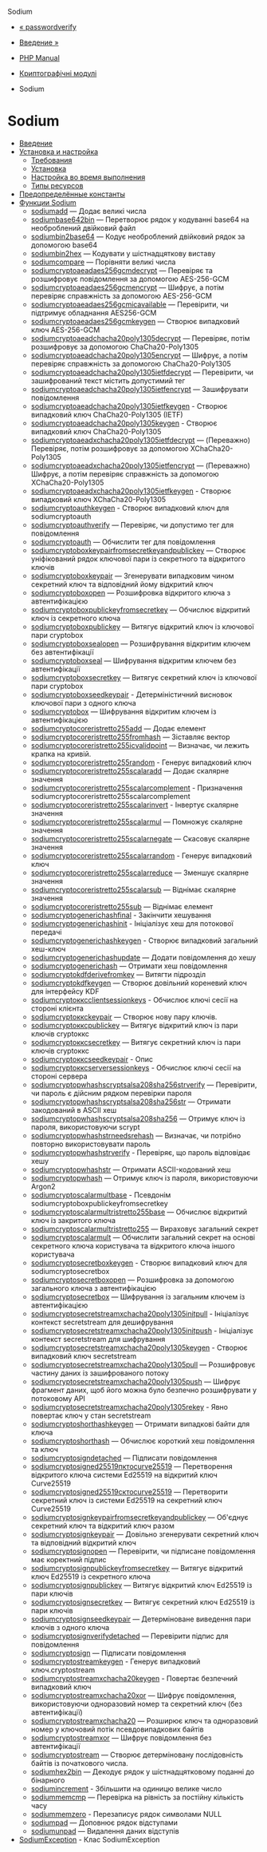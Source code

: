 Sodium

-   [« passwordverify](function.password-verify.html)
    
-   [Введение »](intro.sodium.html)
    
-   [PHP Manual](index.html)
    
-   [Криптографічні модулі](refs.crypto.html)
    
-   Sodium
    

# Sodium

-   [Введение](intro.sodium.html)
-   [Установка и настройка](sodium.setup.html)
    -   [Требования](sodium.requirements.html)
    -   [Установка](sodium.installation.html)
    -   [Настройка во время выполнения](sodium.configuration.html)
    -   [Типы ресурсов](sodium.resources.html)
-   [Предопределённые константы](sodium.constants.html)
-   [Функции Sodium](ref.sodium.html)
    -   [sodiumadd](function.sodium-add.html) — Додає великі числа
    -   [sodiumbase642bin](function.sodium-base642bin.html) — Перетворює рядок у кодуванні base64 на необроблений двійковий файл
    -   [sodiumbin2base64](function.sodium-bin2base64.html) — Кодує необроблений двійковий рядок за допомогою base64
    -   [sodiumbin2hex](function.sodium-bin2hex.html) — Кодувати у шістнадцяткову виставу
    -   [sodiumcompare](function.sodium-compare.html) — Порівняти великі числа
    -   [sodiumcryptoaeadaes256gcmdecrypt](function.sodium-crypto-aead-aes256gcm-decrypt.html) — Перевіряє та розшифровує повідомлення за допомогою AES-256-GCM
    -   [sodiumcryptoaeadaes256gcmencrypt](function.sodium-crypto-aead-aes256gcm-encrypt.html) — Шифрує, а потім перевіряє справжність за допомогою AES-256-GCM
    -   [sodiumcryptoaeadaes256gcmісavailable](function.sodium-crypto-aead-aes256gcm-is-available.html) — Перевірити, чи підтримує обладнання AES256-GCM
    -   [sodiumcryptoaeadaes256gcmkeygen](function.sodium-crypto-aead-aes256gcm-keygen.html) — Створює випадковий ключ AES-256-GCM
    -   [sodiumcryptoaeadchacha20poly1305decrypt](function.sodium-crypto-aead-chacha20poly1305-decrypt.html) — Перевіряє, потім розшифровує за допомогою ChaCha20-Poly1305
    -   [sodiumcryptoaeadchacha20poly1305encrypt](function.sodium-crypto-aead-chacha20poly1305-encrypt.html) — Шифрує, а потім перевіряє справжність за допомогою ChaCha20-Poly1305
    -   [sodiumcryptoaeadchacha20poly1305ietfdecrypt](function.sodium-crypto-aead-chacha20poly1305-ietf-decrypt.html) — Перевірити, чи зашифрований текст містить допустимий тег
    -   [sodiumcryptoaeadchacha20poly1305ietfencrypt](function.sodium-crypto-aead-chacha20poly1305-ietf-encrypt.html) — Зашифрувати повідомлення
    -   [sodiumcryptoaeadchacha20poly1305ietfkeygen](function.sodium-crypto-aead-chacha20poly1305-ietf-keygen.html) - Створює випадковий ключ ChaCha20-Poly1305 (IETF)
    -   [sodiumcryptoaeadchacha20poly1305keygen](function.sodium-crypto-aead-chacha20poly1305-keygen.html) - Створює випадковий ключ ChaCha20-Poly1305
    -   [sodiumcryptoaeadxchacha20poly1305ietfdecrypt](function.sodium-crypto-aead-xchacha20poly1305-ietf-decrypt.html) — (Переважно) Перевіряє, потім розшифровує за допомогою XChaCha20-Poly1305
    -   [sodiumcryptoaeadxchacha20poly1305ietfencrypt](function.sodium-crypto-aead-xchacha20poly1305-ietf-encrypt.html) — (Переважно) Шифрує, а потім перевіряє справжність за допомогою XChaCha20-Poly1305
    -   [sodiumcryptoaeadxchacha20poly1305ietfkeygen](function.sodium-crypto-aead-xchacha20poly1305-ietf-keygen.html) - Створює випадковий ключ XChaCha20-Poly1305
    -   [sodiumcryptoauthkeygen](function.sodium-crypto-auth-keygen.html) - Створює випадковий ключ для sodiumcryptoauth
    -   [sodiumcryptoauthverify](function.sodium-crypto-auth-verify.html) — Перевіряє, чи допустимо тег для повідомлення
    -   [sodiumcryptoauth](function.sodium-crypto-auth.html) — Обчислити тег для повідомлення
    -   [sodiumcryptoboxkeypairfromsecretkeyandpublickey](function.sodium-crypto-box-keypair-from-secretkey-and-publickey.html) — Створює уніфікований рядок ключової пари із секретного та відкритого ключів
    -   [sodiumcryptoboxkeypair](function.sodium-crypto-box-keypair.html) — Згенерувати випадковим чином секретний ключ та відповідний йому відкритий ключ
    -   [sodiumcryptoboxopen](function.sodium-crypto-box-open.html) — Розшифровка відкритого ключа з автентифікацією
    -   [sodiumcryptoboxpublickeyfromsecretkey](function.sodium-crypto-box-publickey-from-secretkey.html) — Обчислює відкритий ключ із секретного ключа
    -   [sodiumcryptoboxpublickey](function.sodium-crypto-box-publickey.html) — Витягує відкритий ключ із ключової пари cryptobox
    -   [sodiumcryptoboxsealopen](function.sodium-crypto-box-seal-open.html) — Розшифрування відкритим ключем без автентифікації
    -   [sodiumcryptoboxseal](function.sodium-crypto-box-seal.html) — Шифрування відкритим ключем без автентифікації
    -   [sodiumcryptoboxsecretkey](function.sodium-crypto-box-secretkey.html) — Витягує секретний ключ із ключової пари cryptobox
    -   [sodiumcryptoboxseedkeypair](function.sodium-crypto-box-seed-keypair.html) - Детерміністичний висновок ключової пари з одного ключа
    -   [sodiumcryptobox](function.sodium-crypto-box.html) — Шифрування відкритим ключем із автентифікацією
    -   [sodiumcryptocoreristretto255add](function.sodium-crypto-core-ristretto255-add.html) — Додає елемент
    -   [sodiumcryptocoreristretto255fromhash](function.sodium-crypto-core-ristretto255-from-hash.html) — Зіставляє вектор
    -   [sodiumcryptocoreristretto255ісvalidpoint](function.sodium-crypto-core-ristretto255-is-valid-point.html) — Визначає, чи лежить крапка на кривій.
    -   [sodiumcryptocoreristretto255random](function.sodium-crypto-core-ristretto255-random.html) - Генерує випадковий ключ
    -   [sodiumcryptocoreristretto255scalaradd](function.sodium-crypto-core-ristretto255-scalar-add.html) — Додає скалярне значення
    -   [sodiumcryptocoreristretto255scalarcomplement](function.sodium-crypto-core-ristretto255-scalar-complement.html) - Призначення sodiumcryptocoreristretto255scalarcomplement
    -   [sodiumcryptocoreristretto255scalarinvert](function.sodium-crypto-core-ristretto255-scalar-invert.html) - Інвертує скалярне значення
    -   [sodiumcryptocoreristretto255scalarmul](function.sodium-crypto-core-ristretto255-scalar-mul.html) — Помножує скалярне значення
    -   [sodiumcryptocoreristretto255scalarnegate](function.sodium-crypto-core-ristretto255-scalar-negate.html) — Скасовує скалярне значення
    -   [sodiumcryptocoreristretto255scalarrandom](function.sodium-crypto-core-ristretto255-scalar-random.html) - Генерує випадковий ключ
    -   [sodiumcryptocoreristretto255scalarreduce](function.sodium-crypto-core-ristretto255-scalar-reduce.html) — Зменшує скалярне значення
    -   [sodiumcryptocoreristretto255scalarsub](function.sodium-crypto-core-ristretto255-scalar-sub.html) — Віднімає скалярне значення
    -   [sodiumcryptocoreristretto255sub](function.sodium-crypto-core-ristretto255-sub.html) — Віднімає елемент
    -   [sodiumcryptogenerichashfinal](function.sodium-crypto-generichash-final.html) - Закінчити хешування
    -   [sodiumcryptogenerichashinit](function.sodium-crypto-generichash-init.html) - Ініціалізує хеш для потокової передачі
    -   [sodiumcryptogenerichashkeygen](function.sodium-crypto-generichash-keygen.html) - Створює випадковий загальний хеш-ключ
    -   [sodiumcryptogenerichashupdate](function.sodium-crypto-generichash-update.html) — Додати повідомлення до хешу
    -   [sodiumcryptogenerichash](function.sodium-crypto-generichash.html) — Отримати хеш повідомлення
    -   [sodiumcryptokdfderivefromkey](function.sodium-crypto-kdf-derive-from-key.html) — Витягти підрозділ
    -   [sodiumcryptokdfkeygen](function.sodium-crypto-kdf-keygen.html) — Створює довільний кореневий ключ для інтерфейсу KDF
    -   [sodiumcryptoкксclientsessionkeys](function.sodium-crypto-kx-client-session-keys.html) - Обчислює ключі сесії на стороні клієнта
    -   [sodiumcryptoкксkeypair](function.sodium-crypto-kx-keypair.html) — Створює нову пару ключів.
    -   [sodiumcryptoкксpublickey](function.sodium-crypto-kx-publickey.html) — Витягує відкритий ключ із пари ключів cryptoккс
    -   [sodiumcryptoкксsecretkey](function.sodium-crypto-kx-secretkey.html) — Витягує секретний ключ із пари ключів cryptoккс
    -   [sodiumcryptoкксseedkeypair](function.sodium-crypto-kx-seed-keypair.html) - Опис
    -   [sodiumcryptoкксserversessionkeys](function.sodium-crypto-kx-server-session-keys.html) - Обчислює ключі сесії на стороні сервера
    -   [sodiumcryptopwhashscryptsalsa208sha256strverify](function.sodium-crypto-pwhash-scryptsalsa208sha256-str-verify.html) — Перевірити, чи пароль є дійсним рядком перевірки пароля
    -   [sodiumcryptopwhashscryptsalsa208sha256str](function.sodium-crypto-pwhash-scryptsalsa208sha256-str.html) — Отримати закодований в ASCII хеш
    -   [sodiumcryptopwhashscryptsalsa208sha256](function.sodium-crypto-pwhash-scryptsalsa208sha256.html) — Отримує ключ із пароля, використовуючи scrypt
    -   [sodiumcryptopwhashstrneedsrehash](function.sodium-crypto-pwhash-str-needs-rehash.html) — Визначає, чи потрібно повторно використовувати пароль
    -   [sodiumcryptopwhashstrverify](function.sodium-crypto-pwhash-str-verify.html) - Перевіряє, що пароль відповідає хешу
    -   [sodiumcryptopwhashstr](function.sodium-crypto-pwhash-str.html) — Отримати ASCII-кодований хеш
    -   [sodiumcryptopwhash](function.sodium-crypto-pwhash.html) — Отримує ключ із пароля, використовуючи Argon2
    -   [sodiumcryptoscalarmultbase](function.sodium-crypto-scalarmult-base.html) - Псевдонім sodiumcryptoboxpublickeyfromsecretkey
    -   [sodiumcryptoscalarmultristretto255base](function.sodium-crypto-scalarmult-ristretto255-base.html) — Обчислює відкритий ключ із закритого ключа
    -   [sodiumcryptoscalarmultristretto255](function.sodium-crypto-scalarmult-ristretto255.html) — Вираховує загальний секрет
    -   [sodiumcryptoscalarmult](function.sodium-crypto-scalarmult.html) — Обчислити загальний секрет на основі секретного ключа користувача та відкритого ключа іншого користувача
    -   [sodiumcryptosecretboxkeygen](function.sodium-crypto-secretbox-keygen.html) - Створює випадковий ключ для sodiumcryptosecretbox
    -   [sodiumcryptosecretboxopen](function.sodium-crypto-secretbox-open.html) — Розшифровка за допомогою загального ключа з автентифікацією
    -   [sodiumcryptosecretbox](function.sodium-crypto-secretbox.html) — Шифрування із загальним ключем із автентифікацією
    -   [sodiumcryptosecretstreamxchacha20poly1305initpull](function.sodium-crypto-secretstream-xchacha20poly1305-init-pull.html) - Ініціалізує контекст secretstream для дешифрування
    -   [sodiumcryptosecretstreamxchacha20poly1305initpush](function.sodium-crypto-secretstream-xchacha20poly1305-init-push.html) - Ініціалізує контекст secretstream для шифрування
    -   [sodiumcryptosecretstreamxchacha20poly1305keygen](function.sodium-crypto-secretstream-xchacha20poly1305-keygen.html) - Створює випадковий ключ secretstream
    -   [sodiumcryptosecretstreamxchacha20poly1305pull](function.sodium-crypto-secretstream-xchacha20poly1305-pull.html) — Розшифровує частину даних із зашифрованого потоку
    -   [sodiumcryptosecretstreamxchacha20poly1305push](function.sodium-crypto-secretstream-xchacha20poly1305-push.html) — Шифрує фрагмент даних, щоб його можна було безпечно розшифрувати у потоковому API
    -   [sodiumcryptosecretstreamxchacha20poly1305rekey](function.sodium-crypto-secretstream-xchacha20poly1305-rekey.html) - Явно повертає ключ у стан secretstream
    -   [sodiumcryptoshorthashkeygen](function.sodium-crypto-shorthash-keygen.html) — Отримати випадкові байти для ключа
    -   [sodiumcryptoshorthash](function.sodium-crypto-shorthash.html) — Обчислює короткий хеш повідомлення та ключ
    -   [sodiumcryptosigndetached](function.sodium-crypto-sign-detached.html) — Підписати повідомлення
    -   [sodiumcryptosigned25519пктоcurve25519](function.sodium-crypto-sign-ed25519-pk-to-curve25519.html) — Перетворення відкритого ключа системи Ed25519 на відкритий ключ Curve25519
    -   [sodiumcryptosigned25519сктоcurve25519](function.sodium-crypto-sign-ed25519-sk-to-curve25519.html) — Перетворити секретний ключ із системи Ed25519 на секретний ключ Curve25519
    -   [sodiumcryptosignkeypairfromsecretkeyandpublickey](function.sodium-crypto-sign-keypair-from-secretkey-and-publickey.html) — Об'єднує секретний ключ та відкритий ключ разом
    -   [sodiumcryptosignkeypair](function.sodium-crypto-sign-keypair.html) — Довільно згенерувати секретний ключ та відповідний відкритий ключ
    -   [sodiumcryptosignopen](function.sodium-crypto-sign-open.html) — Перевірити, чи підписане повідомлення має коректний підпис
    -   [sodiumcryptosignpublickeyfromsecretkey](function.sodium-crypto-sign-publickey-from-secretkey.html) — Витягує відкритий ключ Ed25519 із секретного ключа
    -   [sodiumcryptosignpublickey](function.sodium-crypto-sign-publickey.html) — Витягує відкритий ключ Ed25519 із пари ключів
    -   [sodiumcryptosignsecretkey](function.sodium-crypto-sign-secretkey.html) — Витягує секретний ключ Ed25519 із пари ключів
    -   [sodiumcryptosignseedkeypair](function.sodium-crypto-sign-seed-keypair.html) — Детерміноване виведення пари ключів з одного ключа
    -   [sodiumcryptosignverifydetached](function.sodium-crypto-sign-verify-detached.html) — Перевірити підпис для повідомлення
    -   [sodiumcryptosign](function.sodium-crypto-sign.html) — Підписати повідомлення
    -   [sodiumcryptostreamkeygen](function.sodium-crypto-stream-keygen.html) - Генерує випадковий ключ.cryptostream
    -   [sodiumcryptostreamxchacha20keygen](function.sodium-crypto-stream-xchacha20-keygen.html) - Повертає безпечний випадковий ключ
    -   [sodiumcryptostreamxchacha20xor](function.sodium-crypto-stream-xchacha20-xor.html) — Шифрує повідомлення, використовуючи одноразовий номер та секретний ключ (без автентифікації)
    -   [sodiumcryptostreamxchacha20](function.sodium-crypto-stream-xchacha20.html) — Розширює ключ та одноразовий номер у ключовий потік псевдовипадкових байтів
    -   [sodiumcryptostreamxor](function.sodium-crypto-stream-xor.html) — Шифрує повідомлення без автентифікації
    -   [sodiumcryptostream](function.sodium-crypto-stream.html) — Створює детерміновану послідовність байтів із початкового числа.
    -   [sodiumhex2bin](function.sodium-hex2bin.html) — Декодує рядок у шістнадцятковому поданні до бінарного
    -   [sodiumincrement](function.sodium-increment.html) - Збільшити на одиницю велике число
    -   [sodiummemcmp](function.sodium-memcmp.html) — Перевірка на рівність за постійну кількість часу
    -   [sodiummemzero](function.sodium-memzero.html) - Перезаписує рядок символами NULL
    -   [sodiumpad](function.sodium-pad.html) — Доповнює рядок відступами
    -   [sodiumunpad](function.sodium-unpad.html) — Видалення даних відступів
-   [SodiumException](class.sodiumexception.html) - Клас SodiumException